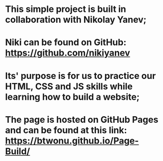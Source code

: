 # This simple project is built in collaboration with Nikolay Yanev;
# Niki can be found on GitHub: https://github.com/nikiyanev
# Its' purpose is for us to practice our HTML, CSS and JS skills while learning how to build a website;
# The page is hosted on GitHub Pages and can be found at this link: https://btwonu.github.io/Page-Build/